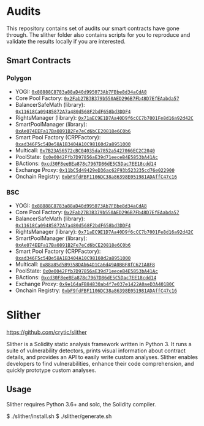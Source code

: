 # Audits

This repository contains set of audits our smart contracts have gone through.
The slither folder also contains scripts for you to reproduce and validate the results locally if you are interested.

## Smart Contracts

### Polygon

* YOGI: [`0x88888C8783a88aD40d995073Ab7FBbe8d34aCdA8`](https://explorer-mainnet.maticvigil.com/address/0x88888C8783a88aD40d995073Ab7FBbe8d34aCdA8#code)
* Core Pool Factory: [`0x2Fab27B3B379b550AED296B7Fb48D7EfEAabda57`](https://explorer-mainnet.maticvigil.com/address/0x2Fab27B3B379b550AED296B7Fb48D7EfEAabda57#code)
* BalancerSafeMath \(library\): [`0x11618Ca09485872A7a480d568F2bdF658bd3DDF4`](https://explorer-mainnet.maticvigil.com/address/0x11618Ca09485872A7a480d568F2bdF658bd3DDF4#code)
* RightsManager \(library\): [`0x71aEC9E1D7Aa40D9f6cCC7b7001Fe8d16a92d42C`](https://explorer-mainnet.maticvigil.com/address/0x71aEC9E1D7Aa40D9f6cCC7b7001Fe8d16a92d42C#code)
* SmartPoolManager \(library\): [`0xAe074EEFa17Ba0891B2Fe7eCd6bCE20818e6C0b6`](https://explorer-mainnet.maticvigil.com/address/0xAe074EEFa17Ba0891B2Fe7eCd6bCE20818e6C0b6#code)
* Smart Pool Factory \(CRPFactory\): [`0xad346F5c54De58A1B3404A10C98160d2a8951000`](https://explorer-mainnet.maticvigil.com/address/0xad346F5c54De58A1B3404A10C98160d2a8951000#code)
* Multicall: [`0x7B23A56572cBC04035da7852a5427066EC2C2040`](https://explorer-mainnet.maticvigil.com/address/0x7B23A56572cBC04035da7852a5427066EC2C2040#code)
* PoolState: [`0x0e0042Ffb7D97856aE39d71eeceB4E5853bA41Ac`](https://explorer-mainnet.maticvigil.com/address/0x0e0042Ffb7D97856aE39d71eeceB4E5853bA41Ac#code)
* BActions: [`0xcd30F8eeBEa878c7967D86dE5C5Dac7EE18cdd14`](https://explorer-mainnet.maticvigil.com/address/0xcd30F8eeBEa878c7967D86dE5C5Dac7EE18cdd14#code)
* Exchange Proxy: [`0x11bC5d49429eD36ac62F93b523235cd76e022900`](https://explorer-mainnet.maticvigil.com/address/0x11bC5d49429eD36ac62F93b523235cd76e022900#code)
* Onchain Registry: [`0xbF9fdFBF1106DC38a86398E051981ADAffC47c16`](https://explorer-mainnet.maticvigil.com/address/0xbF9fdFBF1106DC38a86398E051981ADAffC47c16#code)

### BSC

* YOGI: [`0x88888C8783a88aD40d995073Ab7FBbe8d34aCdA8`](https://explorer-mainnet.maticvigil.com/address/0x88888C8783a88aD40d995073Ab7FBbe8d34aCdA8#code)
* Core Pool Factory: [`0x2Fab27B3B379b550AED296B7Fb48D7EfEAabda57`](https://bscscan.com/address/0x2Fab27B3B379b550AED296B7Fb48D7EfEAabda57#code)
* BalancerSafeMath \(library\): [`0x11618Ca09485872A7a480d568F2bdF658bd3DDF4`](https://bscscan.com/address/0x11618Ca09485872A7a480d568F2bdF658bd3DDF4#code)
* RightsManager \(library\): [`0x71aEC9E1D7Aa40D9f6cCC7b7001Fe8d16a92d42C`](https://bscscan.com/address/0x71aEC9E1D7Aa40D9f6cCC7b7001Fe8d16a92d42C#code)
* SmartPoolManager \(library\): [`0xAe074EEFa17Ba0891B2Fe7eCd6bCE20818e6C0b6`](https://bscscan.com/address/0xAe074EEFa17Ba0891B2Fe7eCd6bCE20818e6C0b6#code)
* Smart Pool Factory \(CRPFactory\): [`0xad346F5c54De58A1B3404A10C98160d2a8951000`](https://bscscan.com/address/0xad346F5c54De58A1B3404A10C98160d2a8951000#code)
* Multicall: [`0x88a85d5B9358DAb64D1Ca6d49A0BBF8fC621A8F8`](https://bscscan.com/address/0x88a85d5B9358DAb64D1Ca6d49A0BBF8fC621A8F8#code)
* PoolState: [`0x0e0042Ffb7D97856aE39d71eeceB4E5853bA41Ac`](https://bscscan.com/address/0x0e0042Ffb7D97856aE39d71eeceB4E5853bA41Ac#code)
* BActions: [`0xcd30F8eeBEa878c7967D86dE5C5Dac7EE18cdd14`](https://bscscan.com/address/0xcd30F8eeBEa878c7967D86dE5C5Dac7EE18cdd14#code)
* Exchange Proxy: [`0x9e164aFB84830ab4f7e037e1422A0aeD3A401B0C`](https://bscscan.com/address/0x9e164aFB84830ab4f7e037e1422A0aeD3A401B0C#code)
* Onchain Registry: [`0xbF9fdFBF1106DC38a86398E051981ADAffC47c16`](https://bscscan.com/address/0xbF9fdFBF1106DC38a86398E051981ADAffC47c16#code)


# Slither

https://github.com/crytic/slither

Slither is a Solidity static analysis framework written in Python 3. It runs a suite of vulnerability detectors, prints visual information about contract details, and provides an API to easily write custom analyses. Slither enables developers to find vulnerabilities, enhance their code comprehension, and quickly prototype custom analyses.

## Usage 

Slither requires Python 3.6+ and solc, the Solidity compiler.

$ ./slither/install.sh
$ ./slither/generate.sh